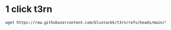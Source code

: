 # 1 click t3rn
```bash
wget https://raw.githubusercontent.com/blustackk/t3rn/refs/heads/main/t3rn -O t3rn.sh && chmod +x t3rn.sh && ./t3rn.sh
```

